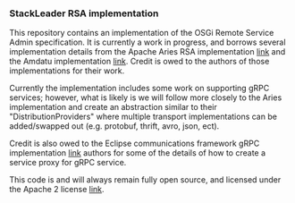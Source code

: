### StackLeader RSA implementation
This repository contains an implementation of the OSGi Remote Service Admin specification. It is currently a work in progress, and borrows several implementation details from the Apache Aries RSA 
implementation [link](https://github.com/apache/aries-rsa) and the Amdatu implementation [link](https://bitbucket.org/amdatu/amdatu-remoteservices). Credit is owed to the authors of those implementations for their work. 

Currently the implementation includes some work on supporting gRPC services; however, what is likely is we will follow more closely to the Aries implementation 
and create an abstraction similar to their "DistributionProviders" where multiple transport implementations can be added/swapped out (e.g. protobuf, thrift, avro, json, ect). 

Credit is also owed to the Eclipse communications framework gRPC implementation [link](https://github.com/ECF/grpc-RemoteServicesProvider) authors for some of the details of how to create
a service proxy for gRPC service.  

This code is and will always remain fully open source, and licensed under the Apache 2 license [link](http://www.apache.org/licenses/LICENSE-2.0).
